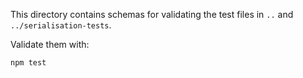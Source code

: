 This directory contains schemas for validating the test files in `..`
and `../serialisation-tests`.

Validate them with:

```sh
npm test
```
